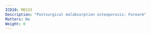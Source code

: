 ```yaml
---
ICD10: M8133
Description: "Postsurgical malabsorption osteoporosis: Forearm"
Matters: No
Weight: 0
---
```

